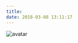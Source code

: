 ```yaml
---
title: 
date: 2018-03-08 13:11:17
---
```

![avatar](http://m.qpic.cn/psb?/V10ZHE9M4DB6nN/O5wyozX5N5edPQrD8PqslPhu8TWELpkoP0LXVFt4Vfg!/b/dJUAAAAAAAAA&bo=xgOAAgAAAAARB3c!&rf=viewer_4)